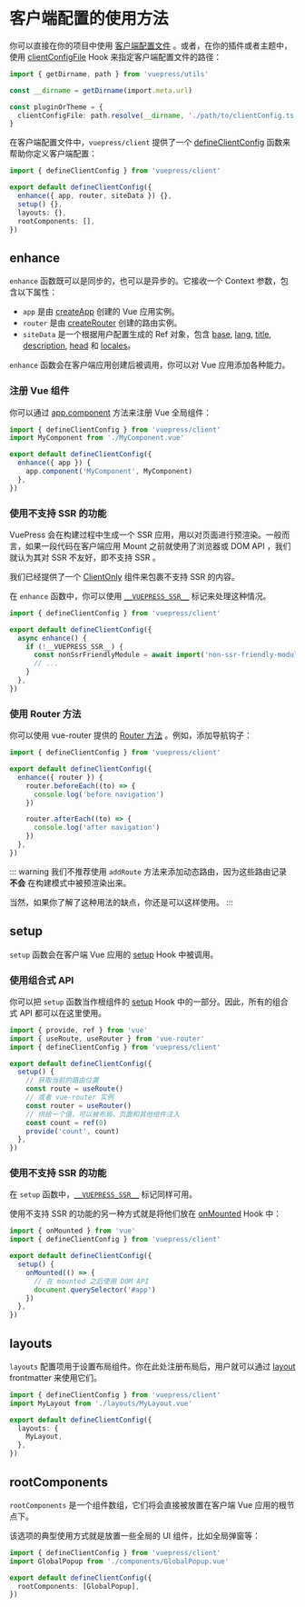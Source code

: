 # 客户端配置的使用方法

你可以直接在你的项目中使用 [客户端配置文件](../../guide/configuration.md#客户端配置文件) 。或者，在你的插件或者主题中，使用 [clientConfigFile](../../reference/plugin-api.md#clientconfigfile) Hook 来指定客户端配置文件的路径：

```ts
import { getDirname, path } from 'vuepress/utils'

const __dirname = getDirname(import.meta.url)

const pluginOrTheme = {
  clientConfigFile: path.resolve(__dirname, './path/to/clientConfig.ts'),
}
```

在客户端配置文件中，`vuepress/client` 提供了一个 [defineClientConfig](../../reference/client-api.md#defineclientconfig) 函数来帮助你定义客户端配置：

```ts
import { defineClientConfig } from 'vuepress/client'

export default defineClientConfig({
  enhance({ app, router, siteData }) {},
  setup() {},
  layouts: {},
  rootComponents: [],
})
```

## enhance

`enhance` 函数既可以是同步的，也可以是异步的。它接收一个 Context 参数，包含以下属性：

- `app` 是由 [createApp](https://staging-cn.vuejs.org/api/application.html#create-app) 创建的 Vue 应用实例。
- `router` 是由 [createRouter](https://router.vuejs.org/zh/api/index.html#createrouter) 创建的路由实例。
- `siteData` 是一个根据用户配置生成的 Ref 对象，包含 [base](../../reference/config.md#base), [lang](../../reference/config.md#lang), [title](../../reference/config.md#title), [description](../../reference/config.md#description), [head](../../reference/config.md#head) 和 [locales](../../reference/config.md#locales)。

`enhance` 函数会在客户端应用创建后被调用，你可以对 Vue 应用添加各种能力。

### 注册 Vue 组件

你可以通过 [app.component](https://staging-cn.vuejs.org/api/application.html#app-component) 方法来注册 Vue 全局组件：

```ts
import { defineClientConfig } from 'vuepress/client'
import MyComponent from './MyComponent.vue'

export default defineClientConfig({
  enhance({ app }) {
    app.component('MyComponent', MyComponent)
  },
})
```

### 使用不支持 SSR 的功能

VuePress 会在构建过程中生成一个 SSR 应用，用以对页面进行预渲染。一般而言，如果一段代码在客户端应用 Mount 之前就使用了浏览器或 DOM API ，我们就认为其对 SSR 不友好，即不支持 SSR 。

我们已经提供了一个 [ClientOnly](../../reference/components.md#clientonly) 组件来包裹不支持 SSR 的内容。

在 `enhance` 函数中，你可以使用 [`__VUEPRESS_SSR__`](../../reference/client-api.md#ssr) 标记来处理这种情况。

```ts
import { defineClientConfig } from 'vuepress/client'

export default defineClientConfig({
  async enhance() {
    if (!__VUEPRESS_SSR__) {
      const nonSsrFriendlyModule = await import('non-ssr-friendly-module')
      // ...
    }
  },
})
```

### 使用 Router 方法

你可以使用 vue-router 提供的 [Router 方法](https://router.vuejs.org/zh/api/index.html#router-方法) 。例如，添加导航钩子：

```ts
import { defineClientConfig } from 'vuepress/client'

export default defineClientConfig({
  enhance({ router }) {
    router.beforeEach((to) => {
      console.log('before navigation')
    })

    router.afterEach((to) => {
      console.log('after navigation')
    })
  },
})
```

::: warning
我们不推荐使用 `addRoute` 方法来添加动态路由，因为这些路由记录 **不会** 在构建模式中被预渲染出来。

当然，如果你了解了这种用法的缺点，你还是可以这样使用。
:::

## setup

`setup` 函数会在客户端 Vue 应用的 [setup](https://staging-cn.vuejs.org/api/composition-api-setup.html) Hook 中被调用。

### 使用组合式 API

你可以把 `setup` 函数当作根组件的 [setup](https://staging-cn.vuejs.org/api/composition-api-setup.html) Hook 中的一部分。因此，所有的组合式 API 都可以在这里使用。

```ts
import { provide, ref } from 'vue'
import { useRoute, useRouter } from 'vue-router'
import { defineClientConfig } from 'vuepress/client'

export default defineClientConfig({
  setup() {
    // 获取当前的路由位置
    const route = useRoute()
    // 或者 vue-router 实例
    const router = useRouter()
    // 供给一个值，可以被布局、页面和其他组件注入
    const count = ref(0)
    provide('count', count)
  },
})
```

### 使用不支持 SSR 的功能

在 `setup` 函数中，[`__VUEPRESS_SSR__`](../../reference/client-api.md#ssr) 标记同样可用。

使用不支持 SSR 的功能的另一种方式就是将他们放在 [onMounted](https://staging-cn.vuejs.org/api/composition-api-lifecycle.html#onmounted) Hook 中：

```ts
import { onMounted } from 'vue'
import { defineClientConfig } from 'vuepress/client'

export default defineClientConfig({
  setup() {
    onMounted(() => {
      // 在 mounted 之后使用 DOM API
      document.querySelector('#app')
    })
  },
})
```

## layouts

`layouts` 配置项用于设置布局组件。你在此处注册布局后，用户就可以通过 [layout](../../reference/frontmatter.md#layout) frontmatter 来使用它们。

```ts
import { defineClientConfig } from 'vuepress/client'
import MyLayout from './layouts/MyLayout.vue'

export default defineClientConfig({
  layouts: {
    MyLayout,
  },
})
```

## rootComponents

`rootComponents` 是一个组件数组，它们将会直接被放置在客户端 Vue 应用的根节点下。

该选项的典型使用方式就是放置一些全局的 UI 组件，比如全局弹窗等：

```ts
import { defineClientConfig } from 'vuepress/client'
import GlobalPopup from './components/GlobalPopup.vue'

export default defineClientConfig({
  rootComponents: [GlobalPopup],
})
```

